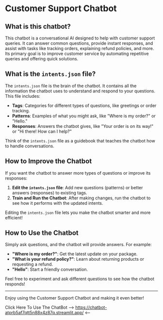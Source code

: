 # Customer Support Chatbot

## What is this chatbot?

This chatbot is a conversational AI designed to help with customer support queries. It can answer common questions, provide instant responses, and assist with tasks like tracking orders, explaining refund policies, and more. Its primary goal is to improve customer service by automating repetitive queries and offering quick solutions.

## What is the `intents.json` file?

The `intents.json` file is the brain of the chatbot. It contains all the information the chatbot uses to understand and respond to your questions. This file includes:
- **Tags**: Categories for different types of questions, like greetings or order tracking.
- **Patterns**: Examples of what you might ask, like "Where is my order?" or "Hello."
- **Responses**: Answers the chatbot gives, like "Your order is on its way!" or "Hi there! How can I help?"

Think of the `intents.json` file as a guidebook that teaches the chatbot how to handle conversations.

## How to Improve the Chatbot

If you want the chatbot to answer more types of questions or improve its responses:
1. **Edit the `intents.json` file**: Add new questions (patterns) or better answers (responses) to existing tags.
2. **Train and Run the Chatbot**: After making changes, run the chatbot to see how it performs with the updated intents.

Editing the `intents.json` file lets you make the chatbot smarter and more efficient!

## How to Use the Chatbot

Simply ask questions, and the chatbot will provide answers. For example:
- **"Where is my order?"**: Get the latest update on your package.
- **"What is your refund policy?"**: Learn about returning products or requesting a refund.
- **"Hello"**: Start a friendly conversation.

Feel free to experiment and ask different questions to see how the chatbot responds!

---

Enjoy using the Customer Support Chatbot and making it even better!

Click Here To Use The ChatBot     --> https://chatbot-atprb5af7qtt5n88x4z87q.streamlit.app/ <--

